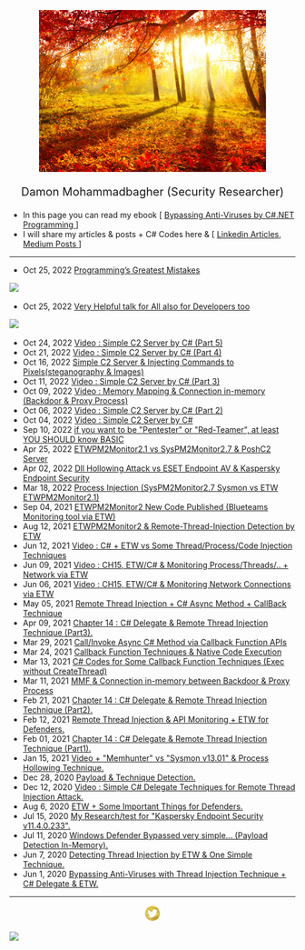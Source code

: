 <p align="center"> <img src="fall-sunrise.jpg" width="400"> </p>
<p style="font-size:20px" align="center">Damon Mohammadbagher (Security Researcher)</p>

- In this page you can read my ebook [ [Bypassing Anti-Viruses by C#.NET Programming ](https://damonmohammadbagher.github.io/Posts/ebookBypassingAVsByCsharpProgramming/index.htm
)]
- I will share my articles & posts + C# Codes here & 
[ [Linkedin Articles](https://www.linkedin.com/today/author/damonmohammadbagher), [Medium Posts ](https://medium.com/@DamonMohammadbagher)]
------------------------------------------------------------- 

- Oct 25, 2022 [Programming’s Greatest Mistakes](https://www.youtube.com/watch?v=YfKzJuXmZX8)

[![](https://img.youtube.com/vi/YfKzJuXmZX8/1.jpg)](https://www.youtube.com/watch?v=YfKzJuXmZX8)
- Oct 25, 2022 [Very Helpful talk for All also for Developers too](https://www.youtube.com/watch?v=sSee-aDjtmw)

[![](https://img.youtube.com/vi/sSee-aDjtmw/1.jpg)](https://www.youtube.com/watch?v=sSee-aDjtmw)
- Oct 24, 2022 [Video : Simple C2 Server by C# (Part 5)](https://www.linkedin.com/posts/damonmohammadbagher_video-simple-c2-server-by-c-part-5-uploading-activity-6990395579440803840-EK0x)
- Oct 21, 2022 [Video : Simple C2 Server by C# (Part 4)](https://www.linkedin.com/posts/damonmohammadbagher_video-simple-c2-server-by-c-part-4-sending-activity-6988974020444438528-iIyB)
- Oct 16, 2022 [Simple C2 Server & Injecting Commands to Pixels(steganography & Images)](https://www.linkedin.com/pulse/simple-c2-server-injecting-commands-pixels-bmp-files-mohammadbagher)
- Oct 11, 2022 [Video : Simple C2 Server by C# (Part 3)](https://www.linkedin.com/posts/damonmohammadbagher_simple-c2-server-by-c-part-3-seatbelt-activity-6985655213864972288-rO0t)
- Oct 09, 2022 [Video : Memory Mapping & Connection in-memory (Backdoor & Proxy Process)](https://www.linkedin.com/posts/damonmohammadbagher_in-this-case-an-attacker-can-use-this-method-activity-6984911439308161024-Uaip)
- Oct 06, 2022 [Video : Simple C2 Server by C# (Part 2)](https://www.linkedin.com/posts/damonmohammadbagher_simple-c2-server-by-c-part-2-injecting-activity-6983483963394711554-Y1CG)
- Oct 04, 2022 [Video : Simple C2 Server by C#](https://www.youtube.com/watch?v=ulXfVrt8jX0)
- Sep 10, 2022 [if you want to be "Pentester" or "Red-Teamer", at least YOU SHOULD know BASIC](https://www.linkedin.com/pulse/you-want-pentester-red-teamer-security-researcher-mohammadbagher)
- Apr 25, 2022 [ETWPM2Monitor2.1 vs SysPM2Monitor2.7 & PoshC2 Server](https://github.com/DamonMohammadbagher/ETWProcessMon2/blob/main/ETWPM2Monitor2.1_vs_SysPM2Monitor2.7/README_20apr2022.md)
- Apr 02, 2022 [Dll Hollowing Attack vs ESET Endpoint AV & Kaspersky Endpoint Security](/Posts/2apr2022x.html)
- Mar 18, 2022 [Process Injection (SysPM2Monitor2.7 Sysmon vs ETW ETWPM2Monitor2.1)](/Posts/18mar2022x.html)
- Sep 04, 2021 [ETWPM2Monitor2 New Code Published (Blueteams Monitoring tool via ETW)](https://github.com/DamonMohammadbagher/ETWProcessMon2)
- Aug 12, 2021 [ETWPM2Monitor2 & Remote-Thread-Injection Detection by ETW](https://damonmohammadbagher.github.io/Posts/12aug2021x.html)
- Jun 12, 2021 [Video : C# + ETW vs Some Thread/Process/Code Injection Techniques](https://share.vidyard.com/watch/4kB2Xy1bLfhRxaTD6pwaLD)
- Jun 09, 2021 [Video : CH15, ETW/C# & Monitoring Process/Threads/.. + Network via ETW](https://share.vidyard.com/watch/6bYvcF75FqQ3BomZELpQUj)
- Jun 06, 2021 [Video : CH15, ETW/C# & Monitoring Network Connections via ETW](https://share.vidyard.com/watch/5ybRwUbt2b3d3M3ggQiuYQ?)
- May 05, 2021 [Remote Thread Injection + C# Async Method + CallBack Technique](Posts/05may2021x.html)
- Apr 09, 2021 [Chapter 14 : C# Delegate & Remote Thread Injection Technique (Part3).](https://github.com/DamonMohammadbagher/eBook-BypassingAVsByCSharp/tree/master/CH14)
- Mar 29, 2021 [Call/Invoke Async C# Method via Callback Function APIs](Posts/29mar2021x.html)
- Mar 24, 2021 [Callback Function Techniques & Native Code Execution](Posts/24_1mar2021x.html)
- Mar 13, 2021 [C# Codes for Some Callback Function Techniques (Exec without CreateThread)](https://github.com/DamonMohammadbagher/NativePayload_CBT)
- Mar 11, 2021 [MMF & Connection in-memory between Backdoor & Proxy Process](/Posts/10mar2021x.html)
- Feb 21, 2021 [Chapter 14 : C# Delegate & Remote Thread Injection Technique (Part2).](https://github.com/DamonMohammadbagher/eBook-BypassingAVsByCSharp/tree/master/CH14)
- Feb 12, 2021 [Remote Thread Injection & API Monitoring + ETW for Defenders.](/Posts/11Feb2021x.html)
- Feb 01, 2021 [Chapter 14 : C# Delegate & Remote Thread Injection Technique (Part1).](https://github.com/DamonMohammadbagher/eBook-BypassingAVsByCSharp/tree/master/CH14)
- Jan 15, 2021 [Video + "Memhunter" vs "Sysmon v13.01" & Process Hollowing Technique.](https://damonmohammadbagher.medium.com/memhunter-vs-sysmon-v13-01-process-hollowing-technique-5f67d6907aff)
- Dec 28, 2020 [Payload & Technique Detection.](/Posts/28Dec2020x.html)
- Dec 12, 2020 [Video : Simple C# Delegate Techniques for Remote Thread Injection Attack.](https://www.youtube.com/watch?v=kCgHl-UnM-s)
- Aug 6, 2020 [ETW + Some Important Things for Defenders.](/Posts/6Aug2020x.html)
- Jul 15, 2020 [My Research/test for "Kaspersky Endpoint Security v11.4.0.233".](/Posts/15Jul2020x.html)
- Jul 11, 2020 [Windows Defender Bypassed very simple... (Payload Detection In-Memory).](/Posts/11Jul2020x.html)
- Jun 7, 2020 [Detecting Thread Injection by ETW & One Simple Technique.](/Posts/7jun2020x.html)
- Jun 1, 2020 [Bypassing Anti-Viruses with Thread Injection Technique + C# Delegate & ETW.](/Posts/1jun2020x.html)

-------------------------------------------------------------
<p align="center"><a href="https://www.twitter.com/_Damon_M_"> <img src="tw_ico.jpeg" height="30" width="30"> </a></p>
<p><a href="https://hits.seeyoufarm.com"><img src="https://hits.seeyoufarm.com/api/count/incr/badge.svg?url=https://damonmohammadbagher.github.io/"/></a></p>



